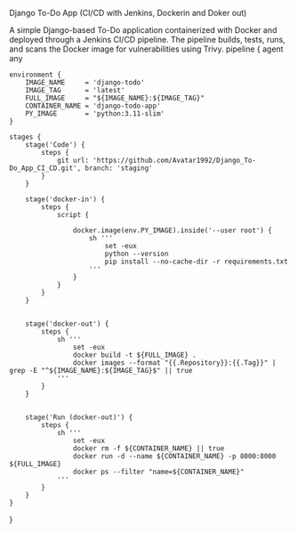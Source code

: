 Django To-Do App (CI/CD with Jenkins, Dockerin and Doker out)

A simple Django-based To-Do application containerized with Docker and deployed through a Jenkins CI/CD pipeline. The pipeline builds, tests, runs, and scans the Docker image for vulnerabilities using Trivy.
pipeline {
    agent any

    environment {
        IMAGE_NAME     = 'django-todo'
        IMAGE_TAG      = 'latest'
        FULL_IMAGE     = "${IMAGE_NAME}:${IMAGE_TAG}"
        CONTAINER_NAME = 'django-todo-app'
        PY_IMAGE       = 'python:3.11-slim'
    }

    stages {
        stage('Code') {
            steps {
                git url: 'https://github.com/Avatar1992/Django_To-Do_App_CI_CD.git', branch: 'staging'
            }
        }

        stage('docker-in') {
            steps {
                script {
                  
                    docker.image(env.PY_IMAGE).inside('--user root') {
                        sh '''
                            set -eux
                            python --version
                            pip install --no-cache-dir -r requirements.txt
                        '''
                    }
                }
            }
        }

     
        stage('docker-out') {
            steps {
                sh '''
                    set -eux
                    docker build -t ${FULL_IMAGE} .
                    docker images --format "{{.Repository}}:{{.Tag}}" | grep -E "^${IMAGE_NAME}:${IMAGE_TAG}$" || true
                '''
            }
        }

   
        stage('Run (docker-out)') {
            steps {
                sh '''
                    set -eux
                    docker rm -f ${CONTAINER_NAME} || true
                    docker run -d --name ${CONTAINER_NAME} -p 8000:8000 ${FULL_IMAGE}
                    docker ps --filter "name=${CONTAINER_NAME}"
                '''
            }
        }
    }

}


